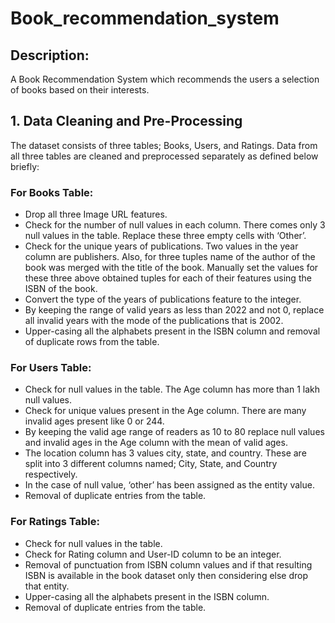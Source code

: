 # Book_recommendation_system

## Description:
A Book Recommendation System which recommends the users a selection of books based on their interests.

## 1. Data Cleaning and Pre-Processing
The dataset consists of three tables; Books, Users, and Ratings. Data from all three tables are cleaned and preprocessed separately as defined below briefly:

### For Books Table:

- Drop all three Image URL features.
- Check for the number of null values in each column. There comes only 3 null values in the table. Replace these three empty cells with ‘Other’.
- Check for the unique years of publications. Two values in the year column are publishers. Also, for three tuples name of the author of the book was merged with the title of the book. Manually set the values for these three above obtained tuples for each of their features using the ISBN of the book.
- Convert the type of the years of publications feature to the integer.
- By keeping the range of valid years as less than 2022 and not 0, replace all invalid years with the mode of the publications that is 2002.
- Upper-casing all the alphabets present in the ISBN column and removal of duplicate rows from the table.

### For Users Table:

- Check for null values in the table. The Age column has more than 1 lakh null values.
- Check for unique values present in the Age column. There are many invalid ages present like 0 or 244.
- By keeping the valid age range of readers as 10 to 80 replace null values and invalid ages in the Age column with the mean of valid ages.
- The location column has 3 values city, state, and country. These are split into 3 different columns named; City, State, and Country respectively.
- In the case of null value, ‘other’ has been assigned as the entity value.
- Removal of duplicate entries from the table.

### For Ratings Table:

- Check for null values in the table.
- Check for Rating column and User-ID column to be an integer.
- Removal of punctuation from ISBN column values and if that resulting ISBN is available in the book dataset only then considering else drop that entity.
- Upper-casing all the alphabets present in the ISBN column.
- Removal of duplicate entries from the table.
